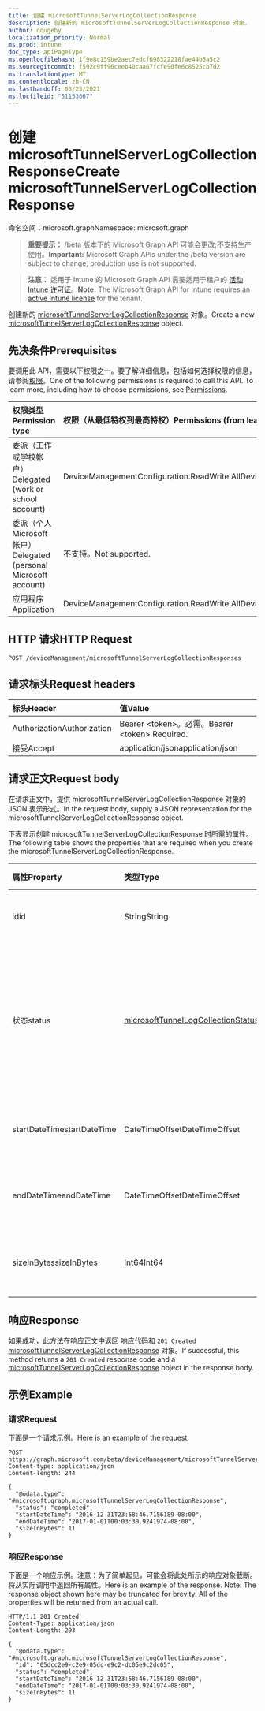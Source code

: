 ```yaml
---
title: 创建 microsoftTunnelServerLogCollectionResponse
description: 创建新的 microsoftTunnelServerLogCollectionResponse 对象。
author: dougeby
localization_priority: Normal
ms.prod: intune
doc_type: apiPageType
ms.openlocfilehash: 1f9e8c139be2aec7edcf698322218fae44b5a5c2
ms.sourcegitcommit: f592c9ff96ceeb40caa67fcfe90fe6c8525cb7d2
ms.translationtype: MT
ms.contentlocale: zh-CN
ms.lasthandoff: 03/23/2021
ms.locfileid: "51153067"
---
```

# <a name="create-microsofttunnelserverlogcollectionresponse"></a><span data-ttu-id="88295-103">创建 microsoftTunnelServerLogCollectionResponse</span><span class="sxs-lookup"><span data-stu-id="88295-103">Create microsoftTunnelServerLogCollectionResponse</span></span>

<span data-ttu-id="88295-104">命名空间：microsoft.graph</span><span class="sxs-lookup"><span data-stu-id="88295-104">Namespace: microsoft.graph</span></span>

> <span data-ttu-id="88295-105">**重要提示：** /beta 版本下的 Microsoft Graph API 可能会更改;不支持生产使用。</span><span class="sxs-lookup"><span data-stu-id="88295-105">**Important:** Microsoft Graph APIs under the /beta version are subject to change; production use is not supported.</span></span>

> <span data-ttu-id="88295-106">**注意：** 适用于 Intune 的 Microsoft Graph API 需要适用于租户的 [活动 Intune 许可证](https://go.microsoft.com/fwlink/?linkid=839381)。</span><span class="sxs-lookup"><span data-stu-id="88295-106">**Note:** The Microsoft Graph API for Intune requires an [active Intune license](https://go.microsoft.com/fwlink/?linkid=839381) for the tenant.</span></span>

<span data-ttu-id="88295-107">创建新的 [microsoftTunnelServerLogCollectionResponse](../resources/intune-mstunnel-microsofttunnelserverlogcollectionresponse.md) 对象。</span><span class="sxs-lookup"><span data-stu-id="88295-107">Create a new [microsoftTunnelServerLogCollectionResponse](../resources/intune-mstunnel-microsofttunnelserverlogcollectionresponse.md) object.</span></span>

## <a name="prerequisites"></a><span data-ttu-id="88295-108">先决条件</span><span class="sxs-lookup"><span data-stu-id="88295-108">Prerequisites</span></span>
<span data-ttu-id="88295-p101">要调用此 API，需要以下权限之一。要了解详细信息，包括如何选择权限的信息，请参阅[权限](/graph/permissions-reference)。</span><span class="sxs-lookup"><span data-stu-id="88295-p101">One of the following permissions is required to call this API. To learn more, including how to choose permissions, see [Permissions](/graph/permissions-reference).</span></span>

|<span data-ttu-id="88295-111">权限类型</span><span class="sxs-lookup"><span data-stu-id="88295-111">Permission type</span></span>|<span data-ttu-id="88295-112">权限（从最低特权到最高特权）</span><span class="sxs-lookup"><span data-stu-id="88295-112">Permissions (from least to most privileged)</span></span>|
|:---|:---|
|<span data-ttu-id="88295-113">委派（工作或学校帐户）</span><span class="sxs-lookup"><span data-stu-id="88295-113">Delegated (work or school account)</span></span>|<span data-ttu-id="88295-114">DeviceManagementConfiguration.ReadWrite.All</span><span class="sxs-lookup"><span data-stu-id="88295-114">DeviceManagementConfiguration.ReadWrite.All</span></span>|
|<span data-ttu-id="88295-115">委派（个人 Microsoft 帐户）</span><span class="sxs-lookup"><span data-stu-id="88295-115">Delegated (personal Microsoft account)</span></span>|<span data-ttu-id="88295-116">不支持。</span><span class="sxs-lookup"><span data-stu-id="88295-116">Not supported.</span></span>|
|<span data-ttu-id="88295-117">应用程序</span><span class="sxs-lookup"><span data-stu-id="88295-117">Application</span></span>|<span data-ttu-id="88295-118">DeviceManagementConfiguration.ReadWrite.All</span><span class="sxs-lookup"><span data-stu-id="88295-118">DeviceManagementConfiguration.ReadWrite.All</span></span>|

## <a name="http-request"></a><span data-ttu-id="88295-119">HTTP 请求</span><span class="sxs-lookup"><span data-stu-id="88295-119">HTTP Request</span></span>
<!-- {
  "blockType": "ignored"
}
-->
``` http
POST /deviceManagement/microsoftTunnelServerLogCollectionResponses
```

## <a name="request-headers"></a><span data-ttu-id="88295-120">请求标头</span><span class="sxs-lookup"><span data-stu-id="88295-120">Request headers</span></span>
|<span data-ttu-id="88295-121">标头</span><span class="sxs-lookup"><span data-stu-id="88295-121">Header</span></span>|<span data-ttu-id="88295-122">值</span><span class="sxs-lookup"><span data-stu-id="88295-122">Value</span></span>|
|:---|:---|
|<span data-ttu-id="88295-123">Authorization</span><span class="sxs-lookup"><span data-stu-id="88295-123">Authorization</span></span>|<span data-ttu-id="88295-124">Bearer &lt;token&gt;。必需。</span><span class="sxs-lookup"><span data-stu-id="88295-124">Bearer &lt;token&gt; Required.</span></span>|
|<span data-ttu-id="88295-125">接受</span><span class="sxs-lookup"><span data-stu-id="88295-125">Accept</span></span>|<span data-ttu-id="88295-126">application/json</span><span class="sxs-lookup"><span data-stu-id="88295-126">application/json</span></span>|

## <a name="request-body"></a><span data-ttu-id="88295-127">请求正文</span><span class="sxs-lookup"><span data-stu-id="88295-127">Request body</span></span>
<span data-ttu-id="88295-128">在请求正文中，提供 microsoftTunnelServerLogCollectionResponse 对象的 JSON 表示形式。</span><span class="sxs-lookup"><span data-stu-id="88295-128">In the request body, supply a JSON representation for the microsoftTunnelServerLogCollectionResponse object.</span></span>

<span data-ttu-id="88295-129">下表显示创建 microsoftTunnelServerLogCollectionResponse 时所需的属性。</span><span class="sxs-lookup"><span data-stu-id="88295-129">The following table shows the properties that are required when you create the microsoftTunnelServerLogCollectionResponse.</span></span>

|<span data-ttu-id="88295-130">属性</span><span class="sxs-lookup"><span data-stu-id="88295-130">Property</span></span>|<span data-ttu-id="88295-131">类型</span><span class="sxs-lookup"><span data-stu-id="88295-131">Type</span></span>|<span data-ttu-id="88295-132">说明</span><span class="sxs-lookup"><span data-stu-id="88295-132">Description</span></span>|
|:---|:---|:---|
|<span data-ttu-id="88295-133">id</span><span class="sxs-lookup"><span data-stu-id="88295-133">id</span></span>|<span data-ttu-id="88295-134">String</span><span class="sxs-lookup"><span data-stu-id="88295-134">String</span></span>|<span data-ttu-id="88295-135">实体的唯一 ID</span><span class="sxs-lookup"><span data-stu-id="88295-135">The unique ID of the entity</span></span>|
|<span data-ttu-id="88295-136">状态</span><span class="sxs-lookup"><span data-stu-id="88295-136">status</span></span>|[<span data-ttu-id="88295-137">microsoftTunnelLogCollectionStatus</span><span class="sxs-lookup"><span data-stu-id="88295-137">microsoftTunnelLogCollectionStatus</span></span>](../resources/intune-mstunnel-microsofttunnellogcollectionstatus.md)|<span data-ttu-id="88295-138">日志集合的状态。</span><span class="sxs-lookup"><span data-stu-id="88295-138">The status of log collection.</span></span> <span data-ttu-id="88295-139">可取值为：`pending`、`completed`、`failed`。</span><span class="sxs-lookup"><span data-stu-id="88295-139">Possible values are: `pending`, `completed`, `failed`.</span></span>|
|<span data-ttu-id="88295-140">startDateTime</span><span class="sxs-lookup"><span data-stu-id="88295-140">startDateTime</span></span>|<span data-ttu-id="88295-141">DateTimeOffset</span><span class="sxs-lookup"><span data-stu-id="88295-141">DateTimeOffset</span></span>|<span data-ttu-id="88295-142">收集的日志的开始时间</span><span class="sxs-lookup"><span data-stu-id="88295-142">The start time of the logs collected</span></span> |
|<span data-ttu-id="88295-143">endDateTime</span><span class="sxs-lookup"><span data-stu-id="88295-143">endDateTime</span></span>|<span data-ttu-id="88295-144">DateTimeOffset</span><span class="sxs-lookup"><span data-stu-id="88295-144">DateTimeOffset</span></span>|<span data-ttu-id="88295-145">收集的日志的结束时间</span><span class="sxs-lookup"><span data-stu-id="88295-145">The end time of the logs collected</span></span>|
|<span data-ttu-id="88295-146">sizeInBytes</span><span class="sxs-lookup"><span data-stu-id="88295-146">sizeInBytes</span></span>|<span data-ttu-id="88295-147">Int64</span><span class="sxs-lookup"><span data-stu-id="88295-147">Int64</span></span>|<span data-ttu-id="88295-148">日志的大小（以字节为单位）</span><span class="sxs-lookup"><span data-stu-id="88295-148">The size of the logs in bytes</span></span>|



## <a name="response"></a><span data-ttu-id="88295-149">响应</span><span class="sxs-lookup"><span data-stu-id="88295-149">Response</span></span>
<span data-ttu-id="88295-150">如果成功，此方法在响应正文中返回 响应代码和 `201 Created` [microsoftTunnelServerLogCollectionResponse](../resources/intune-mstunnel-microsofttunnelserverlogcollectionresponse.md) 对象。</span><span class="sxs-lookup"><span data-stu-id="88295-150">If successful, this method returns a `201 Created` response code and a [microsoftTunnelServerLogCollectionResponse](../resources/intune-mstunnel-microsofttunnelserverlogcollectionresponse.md) object in the response body.</span></span>

## <a name="example"></a><span data-ttu-id="88295-151">示例</span><span class="sxs-lookup"><span data-stu-id="88295-151">Example</span></span>

### <a name="request"></a><span data-ttu-id="88295-152">请求</span><span class="sxs-lookup"><span data-stu-id="88295-152">Request</span></span>
<span data-ttu-id="88295-153">下面是一个请求示例。</span><span class="sxs-lookup"><span data-stu-id="88295-153">Here is an example of the request.</span></span>
``` http
POST https://graph.microsoft.com/beta/deviceManagement/microsoftTunnelServerLogCollectionResponses
Content-type: application/json
Content-length: 244

{
  "@odata.type": "#microsoft.graph.microsoftTunnelServerLogCollectionResponse",
  "status": "completed",
  "startDateTime": "2016-12-31T23:58:46.7156189-08:00",
  "endDateTime": "2017-01-01T00:03:30.9241974-08:00",
  "sizeInBytes": 11
}
```

### <a name="response"></a><span data-ttu-id="88295-154">响应</span><span class="sxs-lookup"><span data-stu-id="88295-154">Response</span></span>
<span data-ttu-id="88295-p103">下面是一个响应示例。注意：为了简单起见，可能会将此处所示的响应对象截断。将从实际调用中返回所有属性。</span><span class="sxs-lookup"><span data-stu-id="88295-p103">Here is an example of the response. Note: The response object shown here may be truncated for brevity. All of the properties will be returned from an actual call.</span></span>
``` http
HTTP/1.1 201 Created
Content-Type: application/json
Content-Length: 293

{
  "@odata.type": "#microsoft.graph.microsoftTunnelServerLogCollectionResponse",
  "id": "05dcc2e9-c2e9-05dc-e9c2-dc05e9c2dc05",
  "status": "completed",
  "startDateTime": "2016-12-31T23:58:46.7156189-08:00",
  "endDateTime": "2017-01-01T00:03:30.9241974-08:00",
  "sizeInBytes": 11
}
```




